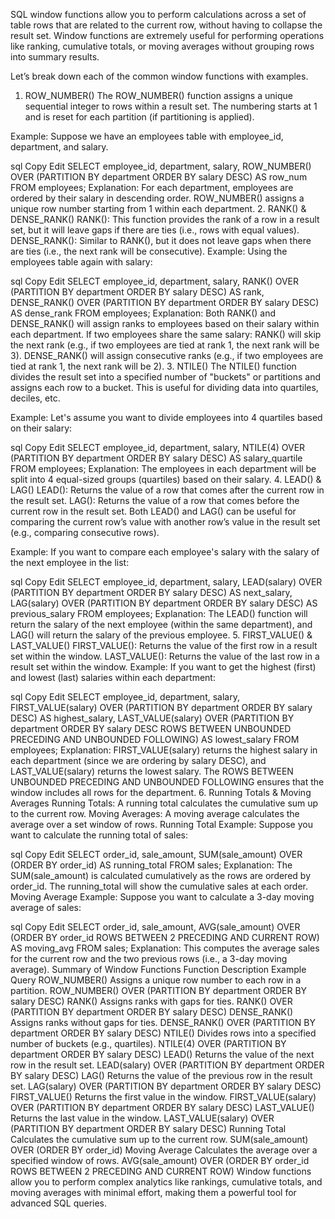 SQL window functions allow you to perform calculations across a set of table rows that are related to the current row, without having to collapse the result set. Window functions are extremely useful for performing operations like ranking, cumulative totals, or moving averages without grouping rows into summary results.

Let’s break down each of the common window functions with examples.

1. ROW_NUMBER()
The ROW_NUMBER() function assigns a unique sequential integer to rows within a result set. The numbering starts at 1 and is reset for each partition (if partitioning is applied).

Example: Suppose we have an employees table with employee_id, department, and salary.

sql
Copy
Edit
SELECT employee_id, department, salary,
       ROW_NUMBER() OVER (PARTITION BY department ORDER BY salary DESC) AS row_num
FROM employees;
Explanation: For each department, employees are ordered by their salary in descending order. ROW_NUMBER() assigns a unique row number starting from 1 within each department.
2. RANK() & DENSE_RANK()
RANK(): This function provides the rank of a row in a result set, but it will leave gaps if there are ties (i.e., rows with equal values).
DENSE_RANK(): Similar to RANK(), but it does not leave gaps when there are ties (i.e., the next rank will be consecutive).
Example: Using the employees table again with salary:

sql
Copy
Edit
SELECT employee_id, department, salary,
       RANK() OVER (PARTITION BY department ORDER BY salary DESC) AS rank,
       DENSE_RANK() OVER (PARTITION BY department ORDER BY salary DESC) AS dense_rank
FROM employees;
Explanation: Both RANK() and DENSE_RANK() will assign ranks to employees based on their salary within each department. If two employees share the same salary:
RANK() will skip the next rank (e.g., if two employees are tied at rank 1, the next rank will be 3).
DENSE_RANK() will assign consecutive ranks (e.g., if two employees are tied at rank 1, the next rank will be 2).
3. NTILE()
The NTILE() function divides the result set into a specified number of "buckets" or partitions and assigns each row to a bucket. This is useful for dividing data into quartiles, deciles, etc.

Example: Let's assume you want to divide employees into 4 quartiles based on their salary:

sql
Copy
Edit
SELECT employee_id, department, salary,
       NTILE(4) OVER (PARTITION BY department ORDER BY salary DESC) AS salary_quartile
FROM employees;
Explanation: The employees in each department will be split into 4 equal-sized groups (quartiles) based on their salary.
4. LEAD() & LAG()
LEAD(): Returns the value of a row that comes after the current row in the result set.
LAG(): Returns the value of a row that comes before the current row in the result set.
Both LEAD() and LAG() can be useful for comparing the current row’s value with another row’s value in the result set (e.g., comparing consecutive rows).

Example: If you want to compare each employee's salary with the salary of the next employee in the list:

sql
Copy
Edit
SELECT employee_id, department, salary,
       LEAD(salary) OVER (PARTITION BY department ORDER BY salary DESC) AS next_salary,
       LAG(salary) OVER (PARTITION BY department ORDER BY salary DESC) AS previous_salary
FROM employees;
Explanation: The LEAD() function will return the salary of the next employee (within the same department), and LAG() will return the salary of the previous employee.
5. FIRST_VALUE() & LAST_VALUE()
FIRST_VALUE(): Returns the value of the first row in a result set within the window.
LAST_VALUE(): Returns the value of the last row in a result set within the window.
Example: If you want to get the highest (first) and lowest (last) salaries within each department:

sql
Copy
Edit
SELECT employee_id, department, salary,
       FIRST_VALUE(salary) OVER (PARTITION BY department ORDER BY salary DESC) AS highest_salary,
       LAST_VALUE(salary) OVER (PARTITION BY department ORDER BY salary DESC ROWS BETWEEN UNBOUNDED PRECEDING AND UNBOUNDED FOLLOWING) AS lowest_salary
FROM employees;
Explanation: FIRST_VALUE(salary) returns the highest salary in each department (since we are ordering by salary DESC), and LAST_VALUE(salary) returns the lowest salary. The ROWS BETWEEN UNBOUNDED PRECEDING AND UNBOUNDED FOLLOWING ensures that the window includes all rows for the department.
6. Running Totals & Moving Averages
Running Totals: A running total calculates the cumulative sum up to the current row.
Moving Averages: A moving average calculates the average over a set window of rows.
Running Total Example:
Suppose you want to calculate the running total of sales:

sql
Copy
Edit
SELECT order_id, sale_amount,
       SUM(sale_amount) OVER (ORDER BY order_id) AS running_total
FROM sales;
Explanation: The SUM(sale_amount) is calculated cumulatively as the rows are ordered by order_id. The running_total will show the cumulative sales at each order.
Moving Average Example:
Suppose you want to calculate a 3-day moving average of sales:

sql
Copy
Edit
SELECT order_id, sale_amount,
       AVG(sale_amount) OVER (ORDER BY order_id ROWS BETWEEN 2 PRECEDING AND CURRENT ROW) AS moving_avg
FROM sales;
Explanation: This computes the average sales for the current row and the two previous rows (i.e., a 3-day moving average).
Summary of Window Functions
Function	Description	Example Query
ROW_NUMBER()	Assigns a unique row number to each row in a partition.	ROW_NUMBER() OVER (PARTITION BY department ORDER BY salary DESC)
RANK()	Assigns ranks with gaps for ties.	RANK() OVER (PARTITION BY department ORDER BY salary DESC)
DENSE_RANK()	Assigns ranks without gaps for ties.	DENSE_RANK() OVER (PARTITION BY department ORDER BY salary DESC)
NTILE()	Divides rows into a specified number of buckets (e.g., quartiles).	NTILE(4) OVER (PARTITION BY department ORDER BY salary DESC)
LEAD()	Returns the value of the next row in the result set.	LEAD(salary) OVER (PARTITION BY department ORDER BY salary DESC)
LAG()	Returns the value of the previous row in the result set.	LAG(salary) OVER (PARTITION BY department ORDER BY salary DESC)
FIRST_VALUE()	Returns the first value in the window.	FIRST_VALUE(salary) OVER (PARTITION BY department ORDER BY salary DESC)
LAST_VALUE()	Returns the last value in the window.	LAST_VALUE(salary) OVER (PARTITION BY department ORDER BY salary DESC)
Running Total	Calculates the cumulative sum up to the current row.	SUM(sale_amount) OVER (ORDER BY order_id)
Moving Average	Calculates the average over a specified window of rows.	AVG(sale_amount) OVER (ORDER BY order_id ROWS BETWEEN 2 PRECEDING AND CURRENT ROW)
Window functions allow you to perform complex analytics like rankings, cumulative totals, and moving averages with minimal effort, making them a powerful tool for advanced SQL queries.
